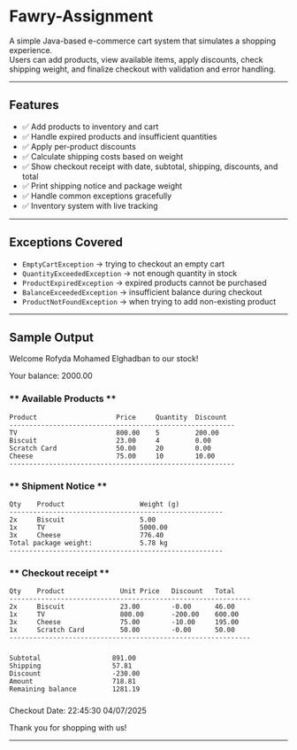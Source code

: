 # Fawry-Assignment

A simple Java-based e-commerce cart system that simulates a shopping experience.  
Users can add products, view available items, apply discounts, check shipping weight, and finalize checkout with validation and error handling.

---

## Features

- ✅ Add products to inventory and cart  
- ✅ Handle expired products and insufficient quantities  
- ✅ Apply per-product discounts  
- ✅ Calculate shipping costs based on weight  
- ✅ Show checkout receipt with date, subtotal, shipping, discounts, and total  
- ✅ Print shipping notice and package weight  
- ✅ Handle common exceptions gracefully  
- ✅ Inventory system with live tracking

---

## Exceptions Covered

- ```EmptyCartException``` → trying to checkout an empty cart 
- ```QuantityExceededException``` → not enough quantity in stock
- ```ProductExpiredException``` → expired products cannot be purchased
- ```BalanceExceededException``` → insufficient balance during checkout
- ```ProductNotFoundException``` → when trying to add non-existing product

---
## Sample Output

Welcome Rofyda Mohamed Elghadban to our stock!

Your balance: 2000.00

### ** Available Products **

```
Product                    Price     Quantity  Discount
---------------------------------------------------------
TV                         800.00    5         200.00  
Biscuit                    23.00     4         0.00    
Scratch Card               50.00     20        0.00    
Cheese                     75.00     10        10.00   
---------------------------------------------------------
```

### ** Shipment Notice **

```
Qty    Product                   Weight (g)     
------------------------------------------------------
2x     Biscuit                   5.00           
1x     TV                        5000.00        
3x     Cheese                    776.40         
Total package weight:            5.78 kg
------------------------------------------------------
```

### ** Checkout receipt **

```
Qty    Product              Unit Price   Discount   Total     
-------------------------------------------------------------
2x     Biscuit              23.00        -0.00      46.00     
1x     TV                   800.00       -200.00    600.00    
3x     Cheese               75.00        -10.00     195.00    
1x     Scratch Card         50.00        -0.00      50.00     
-------------------------------------------------------------
```

###

```
Subtotal                  891.00 
Shipping                  57.81 
Discount                  -230.00 
Amount                    718.81 
Remaining balance         1281.19
```

###

Checkout Date: 22:45:30 04/07/2025

Thank you for shopping with us!

---
